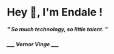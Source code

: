 <h1 title="head"> Hey 👋, I'm Endale !</h1>

**<h5><i>" So much technology, so little talent. "</i></h5>**

*<b>___ Vernor Vinge ___</b>*
